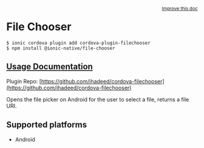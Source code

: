 <a style="float:right;font-size:12px;" href="http://github.com/ionic-team/ionic-native/edit/master/src/@ionic-native/plugins/file-chooser/index.ts#L1">
  Improve this doc
</a>

# File Chooser

```
$ ionic cordova plugin add cordova-plugin-filechooser
$ npm install @ionic-native/file-chooser
```

## [Usage Documentation](https://ionicframework.com/docs/native/file-chooser/)

Plugin Repo: [https://github.com/ihadeed/cordova-filechooser](https://github.com/ihadeed/cordova-filechooser)

Opens the file picker on Android for the user to select a file, returns a file URI.

## Supported platforms
- Android



